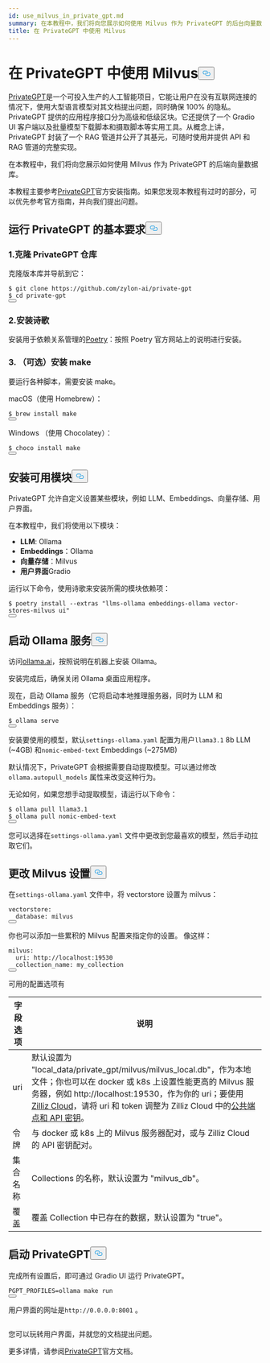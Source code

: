 ```yaml
---
id: use_milvus_in_private_gpt.md
summary: 在本教程中，我们将向您展示如何使用 Milvus 作为 PrivateGPT 的后台向量数据库。
title: 在 PrivateGPT 中使用 Milvus
---
```

<h1 id="Use-Milvus-in-PrivateGPT" class="common-anchor-header">在 PrivateGPT 中使用 Milvus<button data-href="#Use-Milvus-in-PrivateGPT" class="anchor-icon" translate="no">
      <svg translate="no"
        aria-hidden="true"
        focusable="false"
        height="20"
        version="1.1"
        viewBox="0 0 16 16"
        width="16"
      >
        <path
          fill="#0092E4"
          fill-rule="evenodd"
          d="M4 9h1v1H4c-1.5 0-3-1.69-3-3.5S2.55 3 4 3h4c1.45 0 3 1.69 3 3.5 0 1.41-.91 2.72-2 3.25V8.59c.58-.45 1-1.27 1-2.09C10 5.22 8.98 4 8 4H4c-.98 0-2 1.22-2 2.5S3 9 4 9zm9-3h-1v1h1c1 0 2 1.22 2 2.5S13.98 12 13 12H9c-.98 0-2-1.22-2-2.5 0-.83.42-1.64 1-2.09V6.25c-1.09.53-2 1.84-2 3.25C6 11.31 7.55 13 9 13h4c1.45 0 3-1.69 3-3.5S14.5 6 13 6z"
        ></path>
      </svg>
    </button></h1><p><a href="https://privategpt.dev/">PrivateGPT</a>是一个可投入生产的人工智能项目，它能让用户在没有互联网连接的情况下，使用大型语言模型对其文档提出问题，同时确保 100% 的隐私。PrivateGPT 提供的应用程序接口分为高级和低级区块。它还提供了一个 Gradio UI 客户端以及批量模型下载脚本和摄取脚本等实用工具。从概念上讲，PrivateGPT 封装了一个 RAG 管道并公开了其基元，可随时使用并提供 API 和 RAG 管道的完整实现。</p>
<p>在本教程中，我们将向您展示如何使用 Milvus 作为 PrivateGPT 的后端向量数据库。</p>
<div class="alert note">
<p>本教程主要参考<a href="https://docs.privategpt.dev/installation/getting-started/installation">PrivateGPT</a>官方安装指南。如果您发现本教程有过时的部分，可以优先参考官方指南，并向我们提出问题。</p>
</div>
<h2 id="Base-requirements-to-run-PrivateGPT" class="common-anchor-header">运行 PrivateGPT 的基本要求<button data-href="#Base-requirements-to-run-PrivateGPT" class="anchor-icon" translate="no">
      <svg translate="no"
        aria-hidden="true"
        focusable="false"
        height="20"
        version="1.1"
        viewBox="0 0 16 16"
        width="16"
      >
        <path
          fill="#0092E4"
          fill-rule="evenodd"
          d="M4 9h1v1H4c-1.5 0-3-1.69-3-3.5S2.55 3 4 3h4c1.45 0 3 1.69 3 3.5 0 1.41-.91 2.72-2 3.25V8.59c.58-.45 1-1.27 1-2.09C10 5.22 8.98 4 8 4H4c-.98 0-2 1.22-2 2.5S3 9 4 9zm9-3h-1v1h1c1 0 2 1.22 2 2.5S13.98 12 13 12H9c-.98 0-2-1.22-2-2.5 0-.83.42-1.64 1-2.09V6.25c-1.09.53-2 1.84-2 3.25C6 11.31 7.55 13 9 13h4c1.45 0 3-1.69 3-3.5S14.5 6 13 6z"
        ></path>
      </svg>
    </button></h2><h3 id="1-Clone-the-PrivateGPT-Repository" class="common-anchor-header">1.克隆 PrivateGPT 仓库</h3><p>克隆版本库并导航到它：</p>
<pre><code translate="no" class="language-shell">$ git <span class="hljs-built_in">clone</span> https://github.com/zylon-ai/private-gpt
$ <span class="hljs-built_in">cd</span> private-gpt
<button class="copy-code-btn"></button></code></pre>
<h3 id="2-Install-Poetry" class="common-anchor-header">2.安装诗歌</h3><p>安装用于依赖关系管理的<a href="https://python-poetry.org/docs/#installing-with-the-official-installer">Poetry</a>：按照 Poetry 官方网站上的说明进行安装。</p>
<h3 id="3-Optional-Install-make" class="common-anchor-header">3. （可选）安装 make</h3><p>要运行各种脚本，需要安装 make。</p>
<p>macOS（使用 Homebrew）：</p>
<pre><code translate="no" class="language-shell">$ brew install <span class="hljs-built_in">make</span>
<button class="copy-code-btn"></button></code></pre>
<p>Windows （使用 Chocolatey）：</p>
<pre><code translate="no" class="language-shell">$ choco install <span class="hljs-built_in">make</span>
<button class="copy-code-btn"></button></code></pre>
<h2 id="Install-Available-Modules" class="common-anchor-header">安装可用模块<button data-href="#Install-Available-Modules" class="anchor-icon" translate="no">
      <svg translate="no"
        aria-hidden="true"
        focusable="false"
        height="20"
        version="1.1"
        viewBox="0 0 16 16"
        width="16"
      >
        <path
          fill="#0092E4"
          fill-rule="evenodd"
          d="M4 9h1v1H4c-1.5 0-3-1.69-3-3.5S2.55 3 4 3h4c1.45 0 3 1.69 3 3.5 0 1.41-.91 2.72-2 3.25V8.59c.58-.45 1-1.27 1-2.09C10 5.22 8.98 4 8 4H4c-.98 0-2 1.22-2 2.5S3 9 4 9zm9-3h-1v1h1c1 0 2 1.22 2 2.5S13.98 12 13 12H9c-.98 0-2-1.22-2-2.5 0-.83.42-1.64 1-2.09V6.25c-1.09.53-2 1.84-2 3.25C6 11.31 7.55 13 9 13h4c1.45 0 3-1.69 3-3.5S14.5 6 13 6z"
        ></path>
      </svg>
    </button></h2><p>PrivateGPT 允许自定义设置某些模块，例如 LLM、Embeddings、向量存储、用户界面。</p>
<p>在本教程中，我们将使用以下模块：</p>
<ul>
<li><strong>LLM</strong>: Ollama</li>
<li><strong>Embeddings</strong>：Ollama</li>
<li><strong>向量存储</strong>：Milvus</li>
<li><strong>用户界面</strong>Gradio</li>
</ul>
<p>运行以下命令，使用诗歌来安装所需的模块依赖项：</p>
<pre><code translate="no" class="language-shell">$ poetry install --extras <span class="hljs-string">&quot;llms-ollama embeddings-ollama vector-stores-milvus ui&quot;</span>
<button class="copy-code-btn"></button></code></pre>
<h2 id="Start-Ollama-service" class="common-anchor-header">启动 Ollama 服务<button data-href="#Start-Ollama-service" class="anchor-icon" translate="no">
      <svg translate="no"
        aria-hidden="true"
        focusable="false"
        height="20"
        version="1.1"
        viewBox="0 0 16 16"
        width="16"
      >
        <path
          fill="#0092E4"
          fill-rule="evenodd"
          d="M4 9h1v1H4c-1.5 0-3-1.69-3-3.5S2.55 3 4 3h4c1.45 0 3 1.69 3 3.5 0 1.41-.91 2.72-2 3.25V8.59c.58-.45 1-1.27 1-2.09C10 5.22 8.98 4 8 4H4c-.98 0-2 1.22-2 2.5S3 9 4 9zm9-3h-1v1h1c1 0 2 1.22 2 2.5S13.98 12 13 12H9c-.98 0-2-1.22-2-2.5 0-.83.42-1.64 1-2.09V6.25c-1.09.53-2 1.84-2 3.25C6 11.31 7.55 13 9 13h4c1.45 0 3-1.69 3-3.5S14.5 6 13 6z"
        ></path>
      </svg>
    </button></h2><p>访问<a href="https://ollama.com/">ollama.ai</a>，按照说明在机器上安装 Ollama。</p>
<p>安装完成后，确保关闭 Ollama 桌面应用程序。</p>
<p>现在，启动 Ollama 服务（它将启动本地推理服务器，同时为 LLM 和 Embeddings 服务）：</p>
<pre><code translate="no" class="language-shell">$ ollama serve
<button class="copy-code-btn"></button></code></pre>
<p>安装要使用的模型，默认<code translate="no">settings-ollama.yaml</code> 配置为用户<code translate="no">llama3.1</code> 8b LLM (~4GB) 和<code translate="no">nomic-embed-text</code> Embeddings (~275MB)</p>
<p>默认情况下，PrivateGPT 会根据需要自动提取模型。可以通过修改<code translate="no">ollama.autopull_models</code> 属性来改变这种行为。</p>
<p>无论如何，如果您想手动提取模型，请运行以下命令：</p>
<pre><code translate="no" class="language-shell">$ ollama pull llama3.1
$ ollama pull nomic-embed-text
<button class="copy-code-btn"></button></code></pre>
<p>您可以选择在<code translate="no">settings-ollama.yaml</code> 文件中更改到您最喜欢的模型，然后手动拉取它们。</p>
<h2 id="Change-Milvus-Settings" class="common-anchor-header">更改 Milvus 设置<button data-href="#Change-Milvus-Settings" class="anchor-icon" translate="no">
      <svg translate="no"
        aria-hidden="true"
        focusable="false"
        height="20"
        version="1.1"
        viewBox="0 0 16 16"
        width="16"
      >
        <path
          fill="#0092E4"
          fill-rule="evenodd"
          d="M4 9h1v1H4c-1.5 0-3-1.69-3-3.5S2.55 3 4 3h4c1.45 0 3 1.69 3 3.5 0 1.41-.91 2.72-2 3.25V8.59c.58-.45 1-1.27 1-2.09C10 5.22 8.98 4 8 4H4c-.98 0-2 1.22-2 2.5S3 9 4 9zm9-3h-1v1h1c1 0 2 1.22 2 2.5S13.98 12 13 12H9c-.98 0-2-1.22-2-2.5 0-.83.42-1.64 1-2.09V6.25c-1.09.53-2 1.84-2 3.25C6 11.31 7.55 13 9 13h4c1.45 0 3-1.69 3-3.5S14.5 6 13 6z"
        ></path>
      </svg>
    </button></h2><p>在<code translate="no">settings-ollama.yaml</code> 文件中，将 vectorstore 设置为 milvus：</p>
<pre><code translate="no" class="language-yaml">vectorstore:
  database: milvus
<button class="copy-code-btn"></button></code></pre>
<p>你也可以添加一些累积的 Milvus 配置来指定你的设置。 像这样：</p>
<pre><code translate="no" class="language-yaml"><span class="hljs-attr">milvus</span>:
  <span class="hljs-attr">uri</span>: <span class="hljs-attr">http</span>:<span class="hljs-comment">//localhost:19530</span>
  <span class="hljs-attr">collection_name</span>: my_collection
<button class="copy-code-btn"></button></code></pre>
<p>可用的配置选项有</p>
<table>
<thead>
<tr><th>字段 选项</th><th>说明</th></tr>
</thead>
<tbody>
<tr><td>uri</td><td>默认设置为 "local_data/private_gpt/milvus/milvus_local.db"，作为本地文件；你也可以在 docker 或 k8s 上设置性能更高的 Milvus 服务器，例如 http://localhost:19530，作为你的 uri；要使用<a href="https://zilliz.com/cloud">Zilliz Cloud</a>，请将 uri 和 token 调整为 Zilliz Cloud 中的<a href="https://docs.zilliz.com/docs/on-zilliz-cloud-console#cluster-details">公共端点和 API 密钥</a>。</td></tr>
<tr><td>令牌</td><td>与 docker 或 k8s 上的 Milvus 服务器配对，或与 Zilliz Cloud 的 API 密钥配对。</td></tr>
<tr><td>集合名称</td><td>Collections 的名称，默认设置为 "milvus_db"。</td></tr>
<tr><td>覆盖</td><td>覆盖 Collection 中已存在的数据，默认设置为 "true"。</td></tr>
</tbody>
</table>
<h2 id="Start-PrivateGPT" class="common-anchor-header">启动 PrivateGPT<button data-href="#Start-PrivateGPT" class="anchor-icon" translate="no">
      <svg translate="no"
        aria-hidden="true"
        focusable="false"
        height="20"
        version="1.1"
        viewBox="0 0 16 16"
        width="16"
      >
        <path
          fill="#0092E4"
          fill-rule="evenodd"
          d="M4 9h1v1H4c-1.5 0-3-1.69-3-3.5S2.55 3 4 3h4c1.45 0 3 1.69 3 3.5 0 1.41-.91 2.72-2 3.25V8.59c.58-.45 1-1.27 1-2.09C10 5.22 8.98 4 8 4H4c-.98 0-2 1.22-2 2.5S3 9 4 9zm9-3h-1v1h1c1 0 2 1.22 2 2.5S13.98 12 13 12H9c-.98 0-2-1.22-2-2.5 0-.83.42-1.64 1-2.09V6.25c-1.09.53-2 1.84-2 3.25C6 11.31 7.55 13 9 13h4c1.45 0 3-1.69 3-3.5S14.5 6 13 6z"
        ></path>
      </svg>
    </button></h2><p>完成所有设置后，即可通过 Gradio UI 运行 PrivateGPT。</p>
<pre><code translate="no" class="language-shell">PGPT_PROFILES=ollama <span class="hljs-built_in">make</span> run
<button class="copy-code-btn"></button></code></pre>
<p>用户界面的网址是<code translate="no">http://0.0.0.0:8001</code> 。</p>
<p>
  <span class="img-wrapper">
    <img translate="no" src="/docs/v2.4.x/assets/private_gpt_ui.png" alt="" class="doc-image" id="" />
    <span></span>
  </span>
</p>
<p>您可以玩转用户界面，并就您的文档提出问题。</p>
<p>更多详情，请参阅<a href="https://docs.privategpt.dev/">PrivateGPT</a>官方文档。</p>
